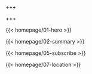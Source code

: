 +++

+++

{{< homepage/01-hero >}}

{{< homepage/02-summary >}}

<!-- {{< homepage/03-video "/video/01.mp4" >}} -->

<!-- {{< homepage/06-ticket >}} -->

{{< homepage/05-subscribe >}}

<!-- {{< homepage/04-speaker >}} -->

{{< homepage/07-location >}}
